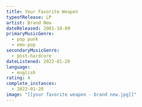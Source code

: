 ```yaml
---
title: Your Favorite Weapon
typeofRelease: LP
artist: Brand New
dateReleased: 2001-10-09
primaryMusicGenre:
  - pop punk
  - emo-pop
secondaryMusicGenre:
  - post-hardcore
dateListened: 2022-01-20
language:
  - english
rating: 4
complete_instances:
  - 2022-01-20
image: "[[your favorite weapon - brand new.jpg]]"
---
```

